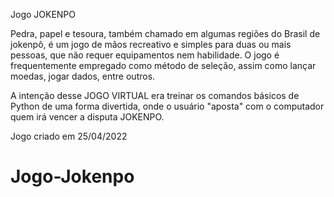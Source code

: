 Jogo JOKENPO

Pedra, papel e tesoura, também chamado em algumas regiões do Brasil de jokenpô, é um jogo de mãos recreativo e simples para duas ou mais pessoas, que não requer equipamentos nem habilidade. O jogo é frequentemente empregado como método de seleção, assim como lançar moedas, jogar dados, entre outros.

A intenção desse JOGO VIRTUAL era treinar os comandos básicos de Python de uma forma divertida, onde o usuário "aposta" com o computador quem irá vencer a disputa JOKENPO.

Jogo criado em 25/04/2022
# Jogo-Jokenpo
